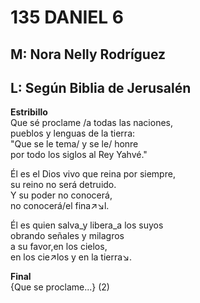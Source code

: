 # 135 DANIEL 6

## M: Nora Nelly Rodríguez
## L: Según Biblia de Jerusalén

**Estribillo**  
Que sé proclame /a todas las naciones,  
pueblos y lenguas de la tierra:  
"Que se le tema/ y se le/ honre  
por todo los siglos al Rey Yahvé."  

Él es el Dios vivo que reina por siempre,  
su reino no será detruido.  
Y su poder no conocerá,  
no conocerá/el fina↗↘l.  

Él es quien salva_y libera_a los suyos  
obrando señales y milagros  
a su favor,en los cielos,  
en los cie↗los y en la tierra↘.  

**Final**  
{Que se proclame...} (2)  

